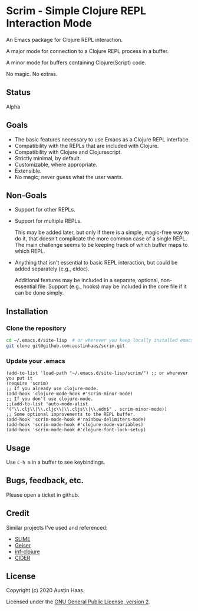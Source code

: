 # Scrim - Simple Clojure REPL Interaction Mode

An Emacs package for Clojure REPL interaction.

A major mode for connection to a Clojure REPL process in a buffer.

A minor mode for buffers containing Clojure(Script) code.

No magic. No extras.

## Status

Alpha

## Goals

* The basic features necessary to use Emacs as a Clojure REPL interface.
* Compatibility with the REPLs that are included with Clojure.
* Compatibility with Clojure and Clojurescript.
* Strictly minimal, by default.
* Customizable, where appropriate.
* Extensible.
* No magic; never guess what the user wants.

## Non-Goals

* Support for other REPLs.
* Support for multiple REPLs.

  This may be added later, but only if there is a simple, magic-free way to do it, that doesn't complicate the more common case of a single REPL. The main challenge seems to be keeping track of which buffer maps to which REPL.

* Anything that isn't essential to basic REPL interaction, but could be added separately (e.g., eldoc).

  Additional features may be included in a separate, optional, non-essential file. Support (e.g., hooks) may be included in the core file if it can be done simply.

## Installation

### Clone the repository

```sh
cd ~/.emacs.d/site-lisp  # or wherever you keep locally installed emacs packages
git clone git@github.com:austinhaas/scrim.git
```
### Update your .emacs

```
(add-to-list 'load-path "~/.emacs.d/site-lisp/scrim/") ;; or wherever you put it
(require 'scrim)
;; If you already use clojure-mode.
(add-hook 'clojure-mode-hook #'scrim-minor-mode)
;; If you don't use clojure-mode.
;;(add-to-list 'auto-mode-alist '("\\.clj\\|\\.cljc\\|\\.cljs\\|\\.edn$" . scrim-minor-mode))
;; Some optional improvements to the REPL buffer.
(add-hook 'scrim-mode-hook #'rainbow-delimiters-mode)
(add-hook 'scrim-mode-hook #'clojure-mode-variables)
(add-hook 'scrim-mode-hook #'clojure-font-lock-setup)
```
## Usage

Use `C-h m` in a buffer to see keybindings.

## Bugs, feedback, etc.

Please open a ticket in github.

## Credit

Similar projects I've used and referenced:

* [SLIME](https://common-lisp.net/project/slime/)
* [Geiser](http://www.nongnu.org/geiser/)
* [inf-clojure](https://github.com/clojure-emacs/inf-clojure)
* [CIDER](https://github.com/clojure-emacs/cider)

## License

Copyright (c) 2020 Austin Haas.

Licensed under the [GNU General Public License, version 2](blob/master/LICENSE.txt).
